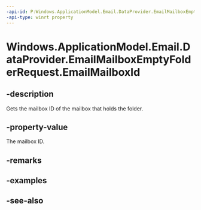 ----api-id: P:Windows.ApplicationModel.Email.DataProvider.EmailMailboxEmptyFolderRequest.EmailMailboxId
-api-type: winrt property
---<!-- Property syntaxpublic string EmailMailboxId { get; }--># Windows.ApplicationModel.Email.DataProvider.EmailMailboxEmptyFolderRequest.EmailMailboxId## -descriptionGets the mailbox ID of the mailbox that holds the folder.## -property-valueThe mailbox ID.## -remarks## -examples## -see-also